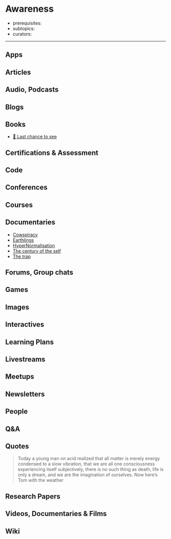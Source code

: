 # Awareness

- prerequisites:
- subtopics:
- curators:

------

## Apps

## Articles

## Audio, Podcasts

## Blogs

## Books
- [📕 Last chance to see](http://www.goodreads.com/book/show/8696.Last_Chance_to_See)

## Certifications & Assessment

## Code

## Conferences

## Courses

## Documentaries
- [Cowspiracy](https://letterboxd.com/film/cowspiracy-the-sustainability-secret/)
- [Earthlings](https://letterboxd.com/film/earthlings/)
- [HyperNormalisation](https://www.youtube.com/watch?v=-fny99f8amM)
- [The century of the self](https://www.youtube.com/watch?v=eJ3RzGoQC4s)
- [The trap](https://www.youtube.com/watch?v=y97Ywl7RtUw)


## Forums, Group chats

## Games

## Images

## Interactives

## Learning Plans

## Livestreams

## Meetups

## Newsletters

## People

## Q&A

## Quotes
> Today a young man on acid realized that all matter is merely energy condensed to a slow vibration, that we are all one consciousness experiencing itself subjectively, there is no such thing as death, life is only a dream, and we are the imagination of ourselves. Now here’s Tom with the weather


## Research Papers

## Videos, Documentaries & Films

## Wiki
